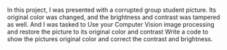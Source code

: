 In this project, I was presented with a corrupted group student picture. Its original color was changed, and the brightness and contrast was tampered as well.
And I was tasked to Use your Computer Vision image processing and restore the picture to its original color and contrast Write a code to show the pictures original color and correct the contrast and brightness.
